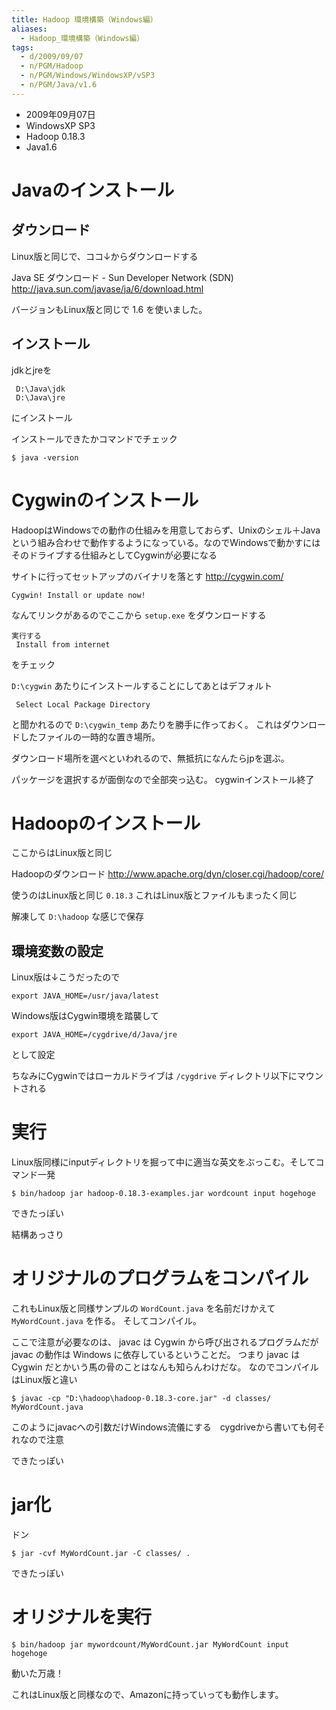 ```yaml
---
title: Hadoop 環境構築（Windows編）
aliases:
  - Hadoop_環境構築（Windows編）
tags:
  - d/2009/09/07
  - n/PGM/Hadoop
  - n/PGM/Windows/WindowsXP/vSP3
  - n/PGM/Java/v1.6
---
```



- 2009年09月07日
- WindowsXP SP3
- Hadoop 0.18.3
- Java1.6

Javaのインストール
================================================================================
ダウンロード
--------------------------------------------------------------------------------
Linux版と同じで、ココ↓からダウンロードする

Java SE ダウンロード - Sun Developer Network (SDN) http://java.sun.com/javase/ja/6/download.html

バージョンもLinux版と同じで 1.6 を使いました。

インストール
--------------------------------------------------------------------------------
jdkとjreを

```
 D:\Java\jdk
 D:\Java\jre
```

にインストール

インストールできたかコマンドでチェック

```
$ java -version
```

Cygwinのインストール
================================================================================
HadoopはWindowsでの動作の仕組みを用意しておらず、Unixのシェル＋Javaという組み合わせで動作するようになっている。なのでWindowsで動かすにはそのドライブする仕組みとしてCygwinが必要になる

サイトに行ってセットアップのバイナリを落とす http://cygwin.com/

```
Cygwin! Install or update now!
```

なんてリンクがあるのでここから `setup.exe` をダウンロードする

```
実行する
 Install from internet
```

をチェック

`D:\cygwin` あたりにインストールすることにしてあとはデフォルト

```
 Select Local Package Directory
```

と聞かれるので `D:\cygwin_temp` あたりを勝手に作っておく。
これはダウンロードしたファイルの一時的な置き場所。

ダウンロード場所を選べといわれるので、無抵抗になんたらjpを選ぶ。

パッケージを選択するが面倒なので全部突っ込む。
cygwinインストール終了


Hadoopのインストール
================================================================================
ここからはLinux版と同じ

Hadoopのダウンロード
http://www.apache.org/dyn/closer.cgi/hadoop/core/

使うのはLinux版と同じ `0.18.3` これはLinux版とファイルもまったく同じ


解凍して `D:\hadoop` な感じで保存

環境変数の設定
--------------------------------------------------------------------------------
Linux版は↓こうだったので

```
export JAVA_HOME=/usr/java/latest
```

Windows版はCygwin環境を踏襲して

```
export JAVA_HOME=/cygdrive/d/Java/jre
```

として設定

ちなみにCygwinではローカルドライブは `/cygdrive` ディレクトリ以下にマウントされる

実行
================================================================================
Linux版同様にinputディレクトリを掘って中に適当な英文をぶっこむ。そしてコマンド一発

```
$ bin/hadoop jar hadoop-0.18.3-examples.jar wordcount input hogehoge
```

できたっぽい

結構あっさり

オリジナルのプログラムをコンパイル
================================================================================
これもLinux版と同様サンプルの `WordCount.java` を名前だけかえて `MyWordCount.java` を作る。
そしてコンパイル。

ここで注意が必要なのは、 javac は Cygwin から呼び出されるプログラムだが javac の動作は Windows に依存しているということだ。
つまり javac は Cygwin だとかいう馬の骨のことはなんも知らんわけだな。
なのでコンパイルはLinux版と違い

```
$ javac -cp "D:\hadoop\hadoop-0.18.3-core.jar" -d classes/ MyWordCount.java
```

このようにjavacへの引数だけWindows流儀にする　cygdriveから書いても何それなので注意

できたっぽい

jar化
================================================================================
ドン

```
$ jar -cvf MyWordCount.jar -C classes/ .
```

できたっぽい

オリジナルを実行
================================================================================

```
$ bin/hadoop jar mywordcount/MyWordCount.jar MyWordCount input hogehoge
```

動いた万歳！

これはLinux版と同様なので、Amazonに持っていっても動作します。

